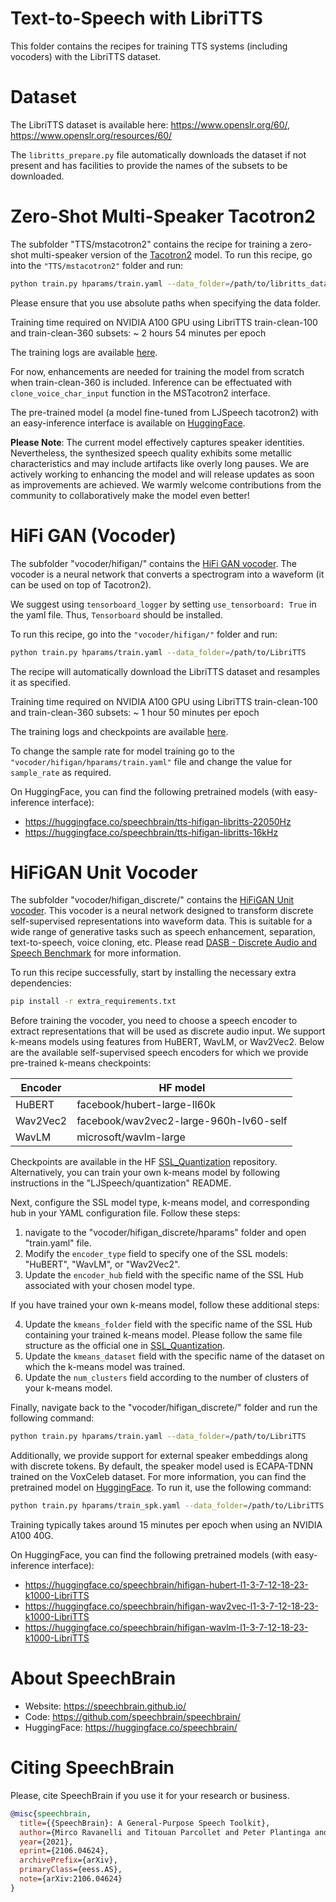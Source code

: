 # Text-to-Speech with LibriTTS
This folder contains the recipes for training TTS systems (including vocoders) with the LibriTTS dataset.

# Dataset
The LibriTTS dataset is available here: https://www.openslr.org/60/, https://www.openslr.org/resources/60/

The `libritts_prepare.py` file automatically downloads the dataset if not present and has facilities to provide the names of the subsets to be downloaded.

# Zero-Shot Multi-Speaker Tacotron2
The subfolder "TTS/mstacotron2" contains the recipe for training a zero-shot multi-speaker version of the [Tacotron2](https://arxiv.org/abs/1712.05884) model.
To run this recipe, go into the `"TTS/mstacotron2"` folder and run:

```bash
python train.py hparams/train.yaml --data_folder=/path/to/libritts_data --device=cuda:0 --max_grad_norm=1.0
```

Please ensure that you use absolute paths when specifying the data folder.

Training time required on NVIDIA A100 GPU using LibriTTS train-clean-100 and train-clean-360 subsets: ~ 2 hours 54 minutes per epoch

The training logs are available [here](https://www.dropbox.com/sh/ti2vk7sce8f9fgd/AABcDGWCrBvLX_ZQs76mlJRYa?dl=0).

For now, enhancements are needed for training the model from scratch when train-clean-360 is included. Inference can be effectuated with `clone_voice_char_input` function in the MSTacotron2 interface.

The pre-trained model (a model fine-tuned from LJSpeech tacotron2) with an easy-inference interface is available on [HuggingFace](https://huggingface.co/speechbrain/tts-mstacotron2-libritts).

**Please Note**: The current model effectively captures speaker identities. Nevertheless, the synthesized speech quality exhibits some metallic characteristics and may include artifacts like overly long pauses.
We are actively working to enhancing the model and will release updates as soon as improvements are achieved. We warmly welcome contributions from the community to collaboratively make the model even better!

# HiFi GAN (Vocoder)
The subfolder "vocoder/hifigan/" contains the [HiFi GAN vocoder](https://arxiv.org/pdf/2010.05646.pdf).
The vocoder is a neural network that converts a spectrogram into a waveform (it can be used on top of Tacotron2).

We suggest using `tensorboard_logger` by setting `use_tensorboard: True` in the yaml file. Thus, `Tensorboard` should be installed.

To run this recipe, go into the `"vocoder/hifigan/"` folder and run:

```bash
python train.py hparams/train.yaml --data_folder=/path/to/LibriTTS
```

The recipe will automatically download the LibriTTS dataset and resamples it as specified.

Training time required on NVIDIA A100 GPU using LibriTTS train-clean-100 and train-clean-360 subsets: ~ 1 hour 50 minutes per epoch

The training logs and checkpoints are available [here](https://www.dropbox.com/sh/gjs1kslxkxz819q/AABPriN4dOoD1qL7NoIyVk0Oa?dl=0).

To change the sample rate for model training go to the `"vocoder/hifigan/hparams/train.yaml"` file and change the value for `sample_rate` as required.

On HuggingFace, you can find the following pretrained models (with easy-inference interface):
- https://huggingface.co/speechbrain/tts-hifigan-libritts-22050Hz
- https://huggingface.co/speechbrain/tts-hifigan-libritts-16kHz

# HiFiGAN Unit Vocoder
The subfolder "vocoder/hifigan_discrete/" contains the [HiFiGAN Unit vocoder](https://arxiv.org/abs/2406.10735). This vocoder is a neural network designed to transform discrete self-supervised representations into waveform data.
This is suitable for a wide range of generative tasks such as speech enhancement, separation, text-to-speech, voice cloning, etc. Please read [DASB - Discrete Audio and Speech Benchmark](https://arxiv.org/abs/2406.14294) for more information.

To run this recipe successfully, start by installing the necessary extra dependencies:

```bash
pip install -r extra_requirements.txt
```

Before training the vocoder, you need to choose a speech encoder to extract representations that will be used as discrete audio input. We support k-means models using features from HuBERT, WavLM, or Wav2Vec2. Below are the available self-supervised speech encoders for which we provide pre-trained k-means checkpoints:

| Encoder  | HF model                                |
|----------|-----------------------------------------|
| HuBERT   | facebook/hubert-large-ll60k             |
| Wav2Vec2 | facebook/wav2vec2-large-960h-lv60-self  |
| WavLM    | microsoft/wavlm-large                   |

Checkpoints are available in the HF [SSL_Quantization](https://huggingface.co/speechbrain/SSL_Quantization) repository. Alternatively, you can train your own k-means model by following instructions in the "LJSpeech/quantization" README.

Next, configure the SSL model type, k-means model, and corresponding hub in your YAML configuration file. Follow these steps:

1. navigate to the "vocoder/hifigan_discrete/hparams" folder and open "train.yaml" file.
2. Modify the `encoder_type` field to specify one of the SSL models: "HuBERT", "WavLM", or "Wav2Vec2".
3. Update the `encoder_hub` field with the specific name of the SSL Hub associated with your chosen model type.

If you have trained your own k-means model, follow these additional steps:

4. Update the `kmeans_folder` field with the specific name of the SSL Hub containing your trained k-means model. Please follow the same file structure as the official one in [SSL_Quantization](https://huggingface.co/speechbrain/SSL_Quantization).
5. Update the `kmeans_dataset` field with the specific name of the dataset on which the k-means model was trained.
6. Update the `num_clusters` field according to the number of clusters of your k-means model.

Finally, navigate back to the "vocoder/hifigan_discrete/" folder and run the following command:

```bash
python train.py hparams/train.yaml --data_folder=/path/to/LibriTTS
```

Additionally, we provide support for external speaker embeddings along with discrete tokens. By default, the speaker model used is ECAPA-TDNN trained on the VoxCeleb dataset. For more information, you can find the pretrained model on [HuggingFace](https://huggingface.co/speechbrain/spkrec-ecapa-voxceleb-mel-spec).
To run it, use the following command:

```bash
python train.py hparams/train_spk.yaml --data_folder=/path/to/LibriTTS
```

Training typically takes around 15 minutes per epoch when using an NVIDIA A100 40G.

On HuggingFace, you can find the following pretrained models (with easy-inference interface):
- https://huggingface.co/speechbrain/hifigan-hubert-l1-3-7-12-18-23-k1000-LibriTTS
- https://huggingface.co/speechbrain/hifigan-wav2vec-l1-3-7-12-18-23-k1000-LibriTTS
- https://huggingface.co/speechbrain/hifigan-wavlm-l1-3-7-12-18-23-k1000-LibriTTS

# **About SpeechBrain**
- Website: https://speechbrain.github.io/
- Code: https://github.com/speechbrain/speechbrain/
- HuggingFace: https://huggingface.co/speechbrain/


# **Citing SpeechBrain**
Please, cite SpeechBrain if you use it for your research or business.

```bibtex
@misc{speechbrain,
  title={{SpeechBrain}: A General-Purpose Speech Toolkit},
  author={Mirco Ravanelli and Titouan Parcollet and Peter Plantinga and Aku Rouhe and Samuele Cornell and Loren Lugosch and Cem Subakan and Nauman Dawalatabad and Abdelwahab Heba and Jianyuan Zhong and Ju-Chieh Chou and Sung-Lin Yeh and Szu-Wei Fu and Chien-Feng Liao and Elena Rastorgueva and François Grondin and William Aris and Hwidong Na and Yan Gao and Renato De Mori and Yoshua Bengio},
  year={2021},
  eprint={2106.04624},
  archivePrefix={arXiv},
  primaryClass={eess.AS},
  note={arXiv:2106.04624}
}
```
